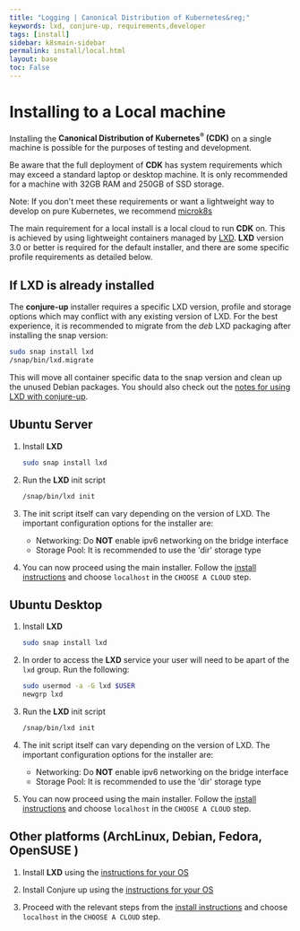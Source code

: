 ```yaml
---
title: "Logging | Canonical Distribution of Kubernetes&reg;"
keywords: lxd, conjure-up, requirements,developer
tags: [install]
sidebar: k8smain-sidebar
permalink: install/local.html
layout: base
toc: False
---
```


# Installing to a Local machine

Installing the **Canonical Distribution of Kubernetes<sup>&reg;</sup> (CDK)**
on a single  machine is possible for the purposes of testing and development.

Be aware that the full deployment of **CDK** has system requirements which may
exceed a standard laptop or desktop machine. It is only recommended for a
machine with 32GB RAM and 250GB of SSD storage.

<div class="p-notification--positive"><p class="p-notification__response">
<span class="p-notification__status">Note:</span>
If you don't meet these requirements or want a lightweight way to develop on
pure Kubernetes, we recommend  <a href="https://microk8s.io/">microk8s</a>
</p></div>

The main requirement for a local install is a local cloud to run **CDK** on. This is achieved by using lightweight containers managed by [LXD][lxd-home]. **LXD**  version 3.0 or better is required for the default installer, and there are some specific profile requirements as detailed below.


## If **LXD** is already installed

The **conjure-up** installer requires a specific LXD version, profile and storage options which may conflict with any existing version of LXD. 
For the best experience, it is recommended to migrate from the _deb_ LXD packaging after installing the snap version:

```bash
sudo snap install lxd
/snap/bin/lxd.migrate
```

This will move all container specific data to the snap version and clean up the unused Debian packages. You should also check out the [notes for using LXD with conjure-up][conjure-lxd].


## Ubuntu Server

 1. Install **LXD**
     ```bash
     sudo snap install lxd
     ```
 1. Run the **LXD** init script
      ```bash
      /snap/bin/lxd init
      ```
 1. The init script itself can vary depending on the version of LXD. The important configuration options for the installer are:
    - Networking: Do **NOT** enable ipv6 networking on the bridge interface
    - Storage Pool: It is recommended to use the 'dir' storage type

  1. You can now proceed using the main installer. Follow the [install instructions][quickstart] and choose `localhost`  in the `CHOOSE A CLOUD` step.

## Ubuntu Desktop

1. Install **LXD**
    ```bash
    sudo snap install lxd
    ```

1. In order to access the **LXD** service your user will need to be apart of the `lxd` group. Run the following:
    ```bash
    sudo usermod -a -G lxd $USER
    newgrp lxd
    ```

1. Run the **LXD** init script
     ```bash
     /snap/bin/lxd init
     ```

1. The init script itself can vary depending on the version of LXD. The important configuration options for the installer are:
   - Networking: Do **NOT** enable ipv6 networking on the bridge interface
   - Storage Pool: It is recommended to use the 'dir' storage type

1. You can now proceed using the main installer. Follow the [install instructions][quickstart] and choose `localhost`  in the `CHOOSE A CLOUD` step.

## Other  platforms (ArchLinux, Debian, Fedora, OpenSUSE )

1. Install **LXD** using the [instructions for your OS][lxd-install]

1. Install Conjure up using the [instructions for your OS][conjure-up-install]  

1. Proceed with the relevant steps from the [install instructions][quickstart] and choose `localhost`  in the `CHOOSE A CLOUD` step.

<!-- LINKS -->

[lxd-home]: https://linuxcontainers.org/
[lxd-install]: https://linuxcontainers.org/lxd/getting-started-cli/
[conjure-up-install]: https://docs.conjure-up.io/devel/en/user-manual#installing-conjure-up
[conjure-lxd]: https://docs.conjure-up.io/stable/en/user-manual#users-of-lxd
[quickstart]: /quickstart.html

